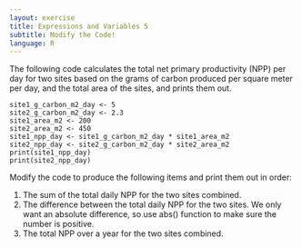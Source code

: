 ```yaml
---
layout: exercise
title: Expressions and Variables 5
subtitle: Modify the Code!
language: R
---
```


The following code calculates the total net primary productivity (NPP) per day 
for two sites based on the grams of carbon produced per square meter per day, 
and the total area of the sites, and prints them out.

```
site1_g_carbon_m2_day <- 5
site2_g_carbon_m2_day <- 2.3
site1_area_m2 <- 200
site2_area_m2 <- 450
site1_npp_day <- site1_g_carbon_m2_day * site1_area_m2
site2_npp_day <- site2_g_carbon_m2_day * site2_area_m2
print(site1_npp_day)
print(site2_npp_day)
```

Modify the code to produce the following items and print them out in order:

1. The sum of the total daily NPP for the two sites combined.
2. The difference between the total daily NPP for the two sites. We only want
   an absolute difference, so use abs() function to make sure the number is 
   positive.
3. The total NPP over a year for the two sites combined.
